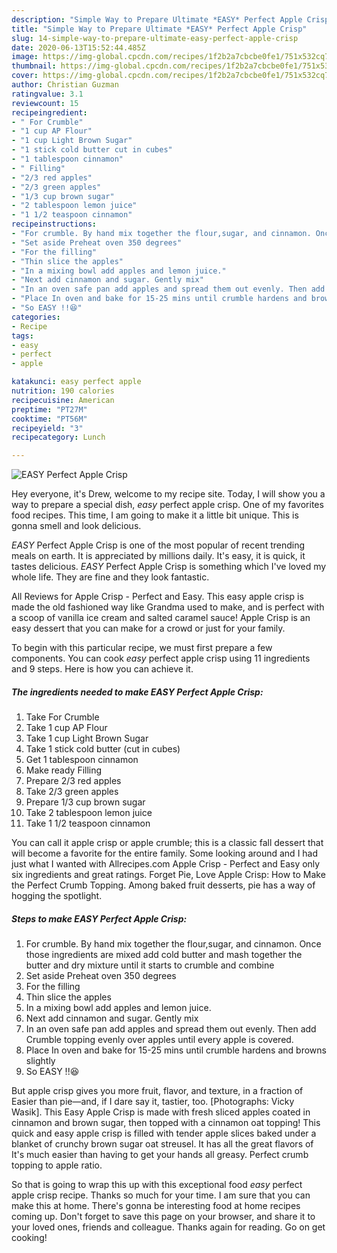```yaml
---
description: "Simple Way to Prepare Ultimate *EASY* Perfect Apple Crisp"
title: "Simple Way to Prepare Ultimate *EASY* Perfect Apple Crisp"
slug: 14-simple-way-to-prepare-ultimate-easy-perfect-apple-crisp
date: 2020-06-13T15:52:44.485Z
image: https://img-global.cpcdn.com/recipes/1f2b2a7cbcbe0fe1/751x532cq70/easy-perfect-apple-crisp-recipe-main-photo.jpg
thumbnail: https://img-global.cpcdn.com/recipes/1f2b2a7cbcbe0fe1/751x532cq70/easy-perfect-apple-crisp-recipe-main-photo.jpg
cover: https://img-global.cpcdn.com/recipes/1f2b2a7cbcbe0fe1/751x532cq70/easy-perfect-apple-crisp-recipe-main-photo.jpg
author: Christian Guzman
ratingvalue: 3.1
reviewcount: 15
recipeingredient:
- " For Crumble"
- "1 cup AP Flour"
- "1 cup Light Brown Sugar"
- "1 stick cold butter cut in cubes"
- "1 tablespoon cinnamon"
- " Filling"
- "2/3 red apples"
- "2/3 green apples"
- "1/3 cup brown sugar"
- "2 tablespoon lemon juice"
- "1 1/2 teaspoon cinnamon"
recipeinstructions:
- "For crumble. By hand mix together the flour,sugar, and cinnamon. Once those ingredients are mixed add cold butter and mash together the butter and dry mixture until it starts to crumble and combine"
- "Set aside Preheat oven 350 degrees"
- "For the filling"
- "Thin slice the apples"
- "In a mixing bowl add apples and lemon juice."
- "Next add cinnamon and sugar. Gently mix"
- "In an oven safe pan add apples and spread them out evenly. Then add Crumble topping evenly over apples until every apple is covered."
- "Place In oven and bake for 15-25 mins until crumble hardens and browns slightly"
- "So EASY !!😆"
categories:
- Recipe
tags:
- easy
- perfect
- apple

katakunci: easy perfect apple 
nutrition: 190 calories
recipecuisine: American
preptime: "PT27M"
cooktime: "PT56M"
recipeyield: "3"
recipecategory: Lunch

---
```



![*EASY* Perfect Apple Crisp](https://img-global.cpcdn.com/recipes/1f2b2a7cbcbe0fe1/751x532cq70/easy-perfect-apple-crisp-recipe-main-photo.jpg)

Hey everyone, it's Drew, welcome to my recipe site. Today, I will show you a way to prepare a special dish, *easy* perfect apple crisp. One of my favorites food recipes. This time, I am going to make it a little bit unique. This is gonna smell and look delicious.

*EASY* Perfect Apple Crisp is one of the most popular of recent trending meals on earth. It is appreciated by millions daily. It's easy, it is quick, it tastes delicious. *EASY* Perfect Apple Crisp is something which I've loved my whole life. They are fine and they look fantastic.

All Reviews for Apple Crisp - Perfect and Easy. This easy apple crisp is made the old fashioned way like Grandma used to make, and is perfect with a scoop of vanilla ice cream and salted caramel sauce! Apple Crisp is an easy dessert that you can make for a crowd or just for your family.


To begin with this particular recipe, we must first prepare a few components. You can cook *easy* perfect apple crisp using 11 ingredients and 9 steps. Here is how you can achieve it.

##### The ingredients needed to make *EASY* Perfect Apple Crisp:

1. Take  For Crumble
1. Take 1 cup AP Flour
1. Take 1 cup Light Brown Sugar
1. Take 1 stick cold butter (cut in cubes)
1. Get 1 tablespoon cinnamon
1. Make ready  Filling
1. Prepare 2/3 red apples
1. Take 2/3 green apples
1. Prepare 1/3 cup brown sugar
1. Take 2 tablespoon lemon juice
1. Take 1 1/2 teaspoon cinnamon


You can call it apple crisp or apple crumble; this is a classic fall dessert that will become a favorite for the entire family. Some looking around and I had just what I wanted with Allrecipes.com Apple Crisp - Perfect and Easy only six ingredients and great ratings. Forget Pie, Love Apple Crisp: How to Make the Perfect Crumb Topping. Among baked fruit desserts, pie has a way of hogging the spotlight. 

##### Steps to make *EASY* Perfect Apple Crisp:

1. For crumble. By hand mix together the flour,sugar, and cinnamon. Once those ingredients are mixed add cold butter and mash together the butter and dry mixture until it starts to crumble and combine
1. Set aside Preheat oven 350 degrees
1. For the filling
1. Thin slice the apples
1. In a mixing bowl add apples and lemon juice.
1. Next add cinnamon and sugar. Gently mix
1. In an oven safe pan add apples and spread them out evenly. Then add Crumble topping evenly over apples until every apple is covered.
1. Place In oven and bake for 15-25 mins until crumble hardens and browns slightly
1. So EASY !!😆


But apple crisp gives you more fruit, flavor, and texture, in a fraction of Easier than pie—and, if I dare say it, tastier, too. [Photographs: Vicky Wasik]. This Easy Apple Crisp is made with fresh sliced apples coated in cinnamon and brown sugar, then topped with a cinnamon oat topping! This quick and easy apple crisp is filled with tender apple slices baked under a blanket of crunchy brown sugar oat streusel. It has all the great flavors of It&#39;s much easier than having to get your hands all greasy. Perfect crumb topping to apple ratio. 

So that is going to wrap this up with this exceptional food *easy* perfect apple crisp recipe. Thanks so much for your time. I am sure that you can make this at home. There's gonna be interesting food at home recipes coming up. Don't forget to save this page on your browser, and share it to your loved ones, friends and colleague. Thanks again for reading. Go on get cooking!
